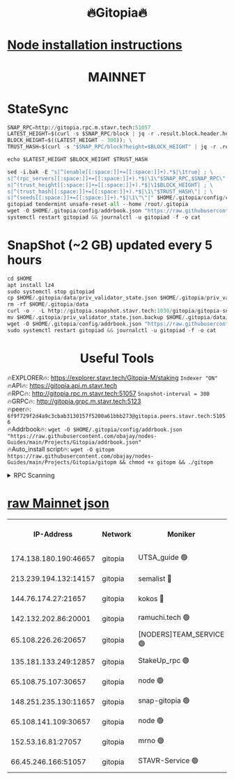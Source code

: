<h1 align="center"> 🔥Gitopia🔥</h1>

[Node installation instructions](https://github.com/obajay/nodes-Guides/tree/main/Projects/Gitopia)
=

<h1 align="center"> MAINNET</h1>

# StateSync
```python
SNAP_RPC=http://gitopia.rpc.m.stavr.tech:51057
LATEST_HEIGHT=$(curl -s $SNAP_RPC/block | jq -r .result.block.header.height); \
BLOCK_HEIGHT=$((LATEST_HEIGHT - 300)); \
TRUST_HASH=$(curl -s "$SNAP_RPC/block?height=$BLOCK_HEIGHT" | jq -r .result.block_id.hash)

echo $LATEST_HEIGHT $BLOCK_HEIGHT $TRUST_HASH

sed -i.bak -E "s|^(enable[[:space:]]+=[[:space:]]+).*$|\1true| ; \
s|^(rpc_servers[[:space:]]+=[[:space:]]+).*$|\1\"$SNAP_RPC,$SNAP_RPC\"| ; \
s|^(trust_height[[:space:]]+=[[:space:]]+).*$|\1$BLOCK_HEIGHT| ; \
s|^(trust_hash[[:space:]]+=[[:space:]]+).*$|\1\"$TRUST_HASH\"| ; \
s|^(seeds[[:space:]]+=[[:space:]]+).*$|\1\"\"|" $HOME/.gitopia/config/config.toml
gitopiad tendermint unsafe-reset-all --home /root/.gitopia
wget -O $HOME/.gitopia/config/addrbook.json "https://raw.githubusercontent.com/obajay/nodes-Guides/main/Projects/Gitopia/addrbook.json"
systemctl restart gitopiad && journalctl -u gitopiad -f -o cat
```
# SnapShot (~2 GB) updated every 5 hours
```python
cd $HOME
apt install lz4
sudo systemctl stop gitopiad
cp $HOME/.gitopia/data/priv_validator_state.json $HOME/.gitopia/priv_validator_state.json.backup
rm -rf $HOME/.gitopia/data
curl -o - -L http://gitopia.snapshot.stavr.tech:1030/gitopia/gitopia-snap.tar.lz4 | lz4 -c -d - | tar -x -C $HOME/.gitopia --strip-components 2
mv $HOME/.gitopia/priv_validator_state.json.backup $HOME/.gitopia/data/priv_validator_state.json
wget -O $HOME/.gitopia/config/addrbook.json "https://raw.githubusercontent.com/obajay/nodes-Guides/main/Projects/Gitopia/addrbook.json"
sudo systemctl restart gitopiad && journalctl -u gitopiad -f -o cat
```
 <h1 align="center"> Useful Tools</h1>

🔥EXPLORER🔥:      https://explorer.stavr.tech/Gitopia-M/staking  `Indexer "ON"` \
🔥API🔥: 			 		 https://gitopia.api.m.stavr.tech \
🔥RPC🔥:           http://gitopia.rpc.m.stavr.tech:51057              `Snapshot-interval = 300` \
🔥GRPC🔥:          http://gitopia.grpc.m.stavr.tech:5123 \
🔥peer🔥:					 `6f9f729f2d4a9c3cbab3130157f5200a61bbb273@gitopia.peers.stavr.tech:51056` \
🔥Addrbook🔥:    ```wget -O $HOME/.gitopia/config/addrbook.json "https://raw.githubusercontent.com/obajay/nodes-Guides/main/Projects/Gitopia/addrbook.json"``` \
🔥Auto_install script🔥: ```wget -O gitopm https://raw.githubusercontent.com/obajay/nodes-Guides/main/Projects/Gitopia/gitopm && chmod +x gitopm && ./gitopm```


<details>
<summary>RPC Scanning</summary>

<h2 align="center"> We scan nodes in real time every 4 hours. And we provide the final result of RPC endpoints.
We cannot influence the operation of these nodes in any way. </h2>


```python
If Voting Power is higher than 0 --> then the Node is a validator of the network and may be subject to attack and be a potential threat to the chain.
```
```python
We marked such validators with a red symbol
```

</details>

[raw Mainnet json](https://rpc-check.gitopm.stavr.tech/gitopm/rpc-gitopm-result.json)
=

<table><tr><th>IP-Address</th><th>Network</th><th>Moniker</th><th>Latest Block Height</th><th>Earliest Block Height</th><th>Catching Up</th><th>Tx Index</th><th>Voting Power</th><th>Scan Time</th></tr><tr><td>174.138.180.190:46657</td><td>gitopia</td><td>UTSA_guide 🟢</td><td>10509216</td><td>6071990</td><td>False</td><td>on</td><td>0</td><td>2023-12-12T00:16:01.321372744UTC</td></tr><tr><td>213.239.194.132:14157</td><td>gitopia</td><td>semalist 🔴</td><td>10509229</td><td>6071990</td><td>False</td><td>off</td><td>429484</td><td>2023-12-12T00:16:22.749971843UTC</td></tr><tr><td>144.76.174.27:21657</td><td>gitopia</td><td>kokos 🔴</td><td>10509237</td><td>6071990</td><td>False</td><td>off</td><td>936373</td><td>2023-12-12T00:16:36.596624268UTC</td></tr><tr><td>142.132.202.86:20001</td><td>gitopia</td><td>ramuchi.tech 🟢</td><td>10509236</td><td>6548337</td><td>False</td><td>on</td><td>0</td><td>2023-12-12T00:16:33.907423394UTC</td></tr><tr><td>65.108.226.26:20657</td><td>gitopia</td><td>[NODERS]TEAM_SERVICE 🟢</td><td>10509248</td><td>6846001</td><td>False</td><td>on</td><td>0</td><td>2023-12-12T00:16:53.681879885UTC</td></tr><tr><td>135.181.133.249:12857</td><td>gitopia</td><td>StakeUp_rpc 🟢</td><td>10509236</td><td>8010001</td><td>False</td><td>on</td><td>0</td><td>2023-12-12T00:16:34.267653352UTC</td></tr><tr><td>65.108.75.107:30657</td><td>gitopia</td><td>node 🟢</td><td>10509244</td><td>8802845</td><td>False</td><td>on</td><td>0</td><td>2023-12-12T00:16:47.178981070UTC</td></tr><tr><td>148.251.235.130:11657</td><td>gitopia</td><td>snap-gitopia 🟢</td><td>10509235</td><td>9516001</td><td>False</td><td>on</td><td>0</td><td>2023-12-12T00:16:33.588697557UTC</td></tr><tr><td>65.108.141.109:30657</td><td>gitopia</td><td>node 🟢</td><td>10509235</td><td>10145845</td><td>False</td><td>on</td><td>0</td><td>2023-12-12T00:16:33.318469942UTC</td></tr><tr><td>152.53.16.81:27057</td><td>gitopia</td><td>mrno 🟢</td><td>10509210</td><td>10455001</td><td>False</td><td>off</td><td>0</td><td>2023-12-12T00:15:52.407273457UTC</td></tr><tr><td>66.45.246.166:51057</td><td>gitopia</td><td>STAVR-Service 🟢</td><td>10509222</td><td>10490001</td><td>False</td><td>on</td><td>0</td><td>2023-12-12T00:16:12.216289285UTC</td></tr></table>
